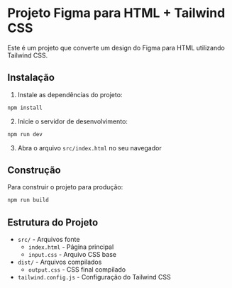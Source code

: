 # Projeto Figma para HTML + Tailwind CSS

Este é um projeto que converte um design do Figma para HTML utilizando Tailwind CSS.

## Instalação

1. Instale as dependências do projeto:

```bash
npm install
```

2. Inicie o servidor de desenvolvimento:

```bash
npm run dev
```

3. Abra o arquivo `src/index.html` no seu navegador

## Construção

Para construir o projeto para produção:

```bash
npm run build
```

## Estrutura do Projeto

- `src/` - Arquivos fonte
  - `index.html` - Página principal
  - `input.css` - Arquivo CSS base
- `dist/` - Arquivos compilados
  - `output.css` - CSS final compilado
- `tailwind.config.js` - Configuração do Tailwind CSS
